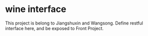 # wine interface
  This project is belong to Jiangshuxin and Wangsong. Define restful interface here, and be exposed to Front Project.
